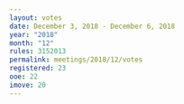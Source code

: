 ```yaml
---
layout: votes
date: December 3, 2018 - December 6, 2018
year: "2018"
month: "12"
rules: 3152013
permalink: meetings/2018/12/votes
registered: 23
ooe: 22
imove: 20
---
```

